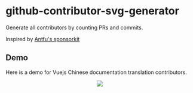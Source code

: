 # github-contributor-svg-generator

Generate all contributors by counting PRs and commits. 

Inspired by [Antfu's sponsorkit](https://github.com/antfu/sponsorkit)

## Demo

Here is a demo for Vuejs Chinese documentation translation contributors.

<p align="center">
  <img src="https://cdn.jsdelivr.net/gh/ShenQingchuan/github-contributor-svg-generator@main/.github-contributors/vuejs-translations_docs-zh-cn.svg" />
</p>
